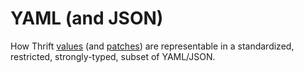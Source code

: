 # YAML (and JSON)

How Thrift [values](../definition/data.md) (and [patches](patch.md)) are representable in a standardized, restricted, strongly-typed, subset of YAML/JSON.
